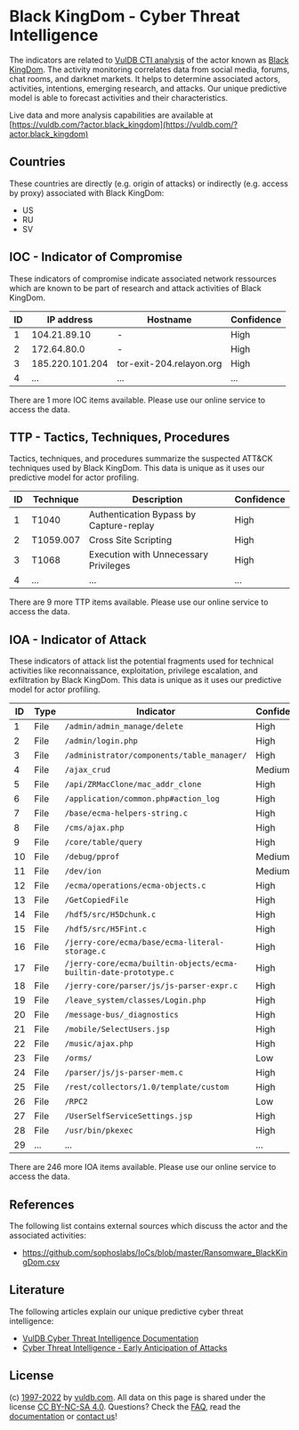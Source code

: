 # Black KingDom - Cyber Threat Intelligence

The indicators are related to [VulDB CTI analysis](https://vuldb.com/?kb.cti) of the actor known as [Black KingDom](https://vuldb.com/?actor.black_kingdom). The activity monitoring correlates data from social media, forums, chat rooms, and darknet markets. It helps to determine associated actors, activities, intentions, emerging research, and attacks. Our unique predictive model is able to forecast activities and their characteristics.

Live data and more analysis capabilities are available at [https://vuldb.com/?actor.black_kingdom](https://vuldb.com/?actor.black_kingdom)

## Countries

These countries are directly (e.g. origin of attacks) or indirectly (e.g. access by proxy) associated with Black KingDom:

* US
* RU
* SV

## IOC - Indicator of Compromise

These indicators of compromise indicate associated network ressources which are known to be part of research and attack activities of Black KingDom.

ID | IP address | Hostname | Confidence
-- | ---------- | -------- | ----------
1 | 104.21.89.10 | - | High
2 | 172.64.80.0 | - | High
3 | 185.220.101.204 | tor-exit-204.relayon.org | High
4 | ... | ... | ...

There are 1 more IOC items available. Please use our online service to access the data.

## TTP - Tactics, Techniques, Procedures

Tactics, techniques, and procedures summarize the suspected ATT&CK techniques used by Black KingDom. This data is unique as it uses our predictive model for actor profiling.

ID | Technique | Description | Confidence
-- | --------- | ----------- | ----------
1 | T1040 | Authentication Bypass by Capture-replay | High
2 | T1059.007 | Cross Site Scripting | High
3 | T1068 | Execution with Unnecessary Privileges | High
4 | ... | ... | ...

There are 9 more TTP items available. Please use our online service to access the data.

## IOA - Indicator of Attack

These indicators of attack list the potential fragments used for technical activities like reconnaissance, exploitation, privilege escalation, and exfiltration by Black KingDom. This data is unique as it uses our predictive model for actor profiling.

ID | Type | Indicator | Confidence
-- | ---- | --------- | ----------
1 | File | `/admin/admin_manage/delete` | High
2 | File | `/admin/login.php` | High
3 | File | `/administrator/components/table_manager/` | High
4 | File | `/ajax_crud` | Medium
5 | File | `/api/ZRMacClone/mac_addr_clone` | High
6 | File | `/application/common.php#action_log` | High
7 | File | `/base/ecma-helpers-string.c` | High
8 | File | `/cms/ajax.php` | High
9 | File | `/core/table/query` | High
10 | File | `/debug/pprof` | Medium
11 | File | `/dev/ion` | Medium
12 | File | `/ecma/operations/ecma-objects.c` | High
13 | File | `/GetCopiedFile` | High
14 | File | `/hdf5/src/H5Dchunk.c` | High
15 | File | `/hdf5/src/H5Fint.c` | High
16 | File | `/jerry-core/ecma/base/ecma-literal-storage.c` | High
17 | File | `/jerry-core/ecma/builtin-objects/ecma-builtin-date-prototype.c` | High
18 | File | `/jerry-core/parser/js/js-parser-expr.c` | High
19 | File | `/leave_system/classes/Login.php` | High
20 | File | `/message-bus/_diagnostics` | High
21 | File | `/mobile/SelectUsers.jsp` | High
22 | File | `/music/ajax.php` | High
23 | File | `/orms/` | Low
24 | File | `/parser/js/js-parser-mem.c` | High
25 | File | `/rest/collectors/1.0/template/custom` | High
26 | File | `/RPC2` | Low
27 | File | `/UserSelfServiceSettings.jsp` | High
28 | File | `/usr/bin/pkexec` | High
29 | ... | ... | ...

There are 246 more IOA items available. Please use our online service to access the data.

## References

The following list contains external sources which discuss the actor and the associated activities:

* https://github.com/sophoslabs/IoCs/blob/master/Ransomware_BlackKingDom.csv

## Literature

The following articles explain our unique predictive cyber threat intelligence:

* [VulDB Cyber Threat Intelligence Documentation](https://vuldb.com/?kb.cti)
* [Cyber Threat Intelligence - Early Anticipation of Attacks](https://www.scip.ch/en/?labs.20201022)

## License

(c) [1997-2022](https://vuldb.com/?kb.changelog) by [vuldb.com](https://vuldb.com/?kb.about). All data on this page is shared under the license [CC BY-NC-SA 4.0](https://creativecommons.org/licenses/by-nc-sa/4.0/). Questions? Check the [FAQ](https://vuldb.com/?kb.faq), read the [documentation](https://vuldb.com/?kb) or [contact us](https://vuldb.com/?contact)!
